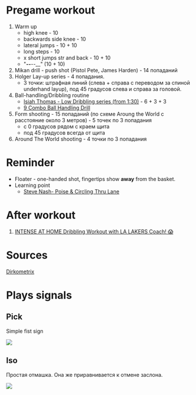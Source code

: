 # Pregame workout

1. Warm up
    - high knee - 10
    - backwards side knee - 10
    - lateral jumps - 10 + 10
    - long steps - 10
    - x short jumps str and back - 10 + 10
    - "__--__--__" (10 + 10)
2. Mikan drill - push shot (Pistol Pete, James Harden) - 14 попаданий
3. Holger Lay-up series - 4 попадания. 
    - 3 точки: штрафная линий (слева + справа c переводом за спиной underhand layup), под 45 градусов слева и справа за головой.
4. Ball-handling/Dribbling routine 
    - [Isiah Thomas - Low Dribbling series (from 1:30)](https://youtu.be/BnvGa0I8bMc?t=90) - 6 + 3 + 3
    - [9 Combo Ball Handling Drill](https://www.youtube.com/watch?v=VRkClP8m9s4)
5. Form shooting - 15 попаданий (по схеме Aroung the World с расстояние около 3 метров) - 5 точек по 3 попадания
    - с 0 градусов рядом с краем щита
    - под 45 градусов всегда от щита
6. Around The World shooting - 4 точки по 3 попадания
 

# Reminder

- Floater - one-handed shot, fingertips show __away__ from the basket.
- Learning point
    - [Steve Nash- Poise & Circling Thru Lane](https://www.youtube.com/watch?v=WwY__zWQArs) 

# After workout

1. [INTENSE AT HOME Dribbling Workout with LA LAKERS Coach! 😱](https://www.youtube.com/watch?v=NCHxsar6ZNA)

# Sources

[Dirkometrix](https://www.dirkometrix.com/)

# Plays signals

## Pick

Simple fist sign

![](https://www.rookieroad.com/img/basketball/basketball-hand-signal-call-for-a-pick.png)

## Iso

Простая отмашка. Она же приравнивается к отмене заслона.

![](https://www.rookieroad.com/img/basketball/basketball-isolation-play-signal.png)
